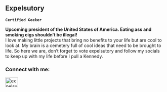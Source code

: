 ## Expelsutory

**`Certified Geeker`**

**Upcoming president of the United States of America. Eating ass and smoking cigs shouldn’t be illegal!** <br>
I love making little projects that bring no benefits to your life but are cool to look at. My brain is a cemetery full of cool ideas that need to be brought to life.
So here we are, don’t forget to vote expelsutory and follow my socials to keep up with my life before I pull a Kennedy.<br>

<h3 align="left">Connect with me:</h3>
<p align="left">
<a href="https://instagram.com/expelsutory" target="blank"><img align="center" src="https://raw.githubusercontent.com/rahuldkjain/github-profile-readme-generator/master/src/images/icons/Social/instagram.svg" alt="expelsutory" height="30" width="40" /></a>
</p>
